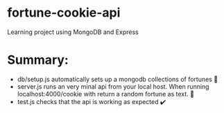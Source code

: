 # fortune-cookie-api
Learning project using MongoDB and Express

# Summary:
  - db/setup.js automatically sets up a mongodb collections of fortunes 🥠
  - server.js runs an very minal api from your local host. When running localhost:4000/cookie with return a random fortune as text. 🤖
  - test.js checks that the api is working as expected ✔️
